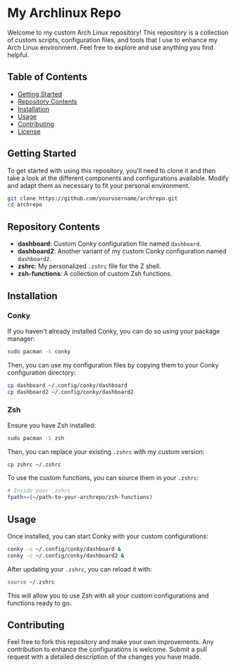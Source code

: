 # My Archlinux Repo

Welcome to my custom Arch Linux repository! This repository is a collection of custom scripts, configuration files, and tools that I use to enhance my Arch Linux environment. Feel free to explore and use anything you find helpful.

## Table of Contents

- [Getting Started](#getting-started)
- [Repository Contents](#repository-contents)
- [Installation](#installation)
- [Usage](#usage)
- [Contributing](#contributing)
- [License](#license)

## Getting Started

To get started with using this repository, you'll need to clone it and then take a look at the different components and configurations available. Modify and adapt them as necessary to fit your personal environment.

```sh
git clone https://github.com/yourusername/archrepo.git
cd archrepo
```

## Repository Contents

- **dashboard**: Custom Conky configuration file named `dashboard`.
- **dashboard2**: Another variant of my custom Conky configuration named `dashboard2`.
- **zshrc**: My personalized `.zshrc` file for the Z shell.
- **zsh-functions**: A collection of custom Zsh functions.

## Installation

### Conky

If you haven't already installed Conky, you can do so using your package manager:

```sh
sudo pacman -S conky
```

Then, you can use my configuration files by copying them to your Conky configuration directory:

```sh
cp dashboard ~/.config/conky/dashboard
cp dashboard2 ~/.config/conky/dashboard2
```

### Zsh

Ensure you have Zsh installed:

```sh
sudo pacman -S zsh
```

Then, you can replace your existing `.zshrc` with my custom version:

```sh
cp zshrc ~/.zshrc
```

To use the custom functions, you can source them in your `.zshrc`:

```sh
# Inside your .zshrc
fpath+=(~/path-to-your-archrepo/zsh-functions)
```

## Usage

Once installed, you can start Conky with your custom configurations:

```sh
conky -c ~/.config/conky/dashboard &
conky -c ~/.config/conky/dashboard2 &
```

After updating your `.zshrc`, you can reload it with:

```sh
source ~/.zshrc
```

This will allow you to use Zsh with all your custom configurations and functions ready to go.

## Contributing

Feel free to fork this repository and make your own improvements. Any contribution to enhance the configurations is welcome. Submit a pull request with a detailed description of the changes you have made.
